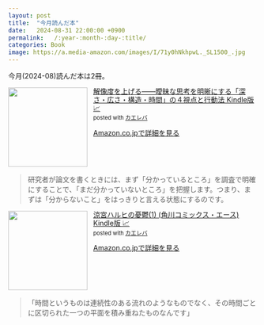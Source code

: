 ```yaml
---
layout: post
title:  "今月読んだ本"
date:   2024-08-31 22:00:00 +0900
permalink:   /:year-:month-:day-:title/
categories: Book
image: https://a.media-amazon.com/images/I/71y0hNkhpwL._SL1500_.jpg
---
```

今月(2024-08)読んだ本は2冊。  


<div class="krb-amzlt-box" style="margin-bottom:0px;"><div class="krb-amzlt-image" style="float:left;margin:0px 12px 1px 0px;"><a href="https://amzn.to/3XmdXMB"><img width="160px" src="https://images-na.ssl-images-amazon.com/images/P/B0BH3ZBK7C.09.LZZZZZZZ"></a></div><div class="krb-amzlt-info" style="line-height:120%; margin-bottom: 10px"><div class="krb-amzlt-name" style="margin-bottom:10px;line-height:120%"><a href="https://amzn.to/3XmdXMB" name="amazletlink" target="_blank" rel="nofollow" rel="nofollow">解像度を上げる――曖昧な思考を明晰にする「深さ・広さ・構造・時間」の４視点と行動法 Kindle版 📈</a><div class="krb-amzlt-powered-date" style="font-size:80%;margin-top:5px;line-height:120%">posted with <a href="https://kaereba.com/wind/" title="amazlet" target="_blank" rel="nofollow" rel="nofollow">カエレバ</a></div></div><div class="krb-amzlt-detail"></div><div class="krb-amzlt-sub-info" style="float: left;"><div class="krb-amzlt-link" style="margin-top: 5px"><a href="https://amzn.to/3XmdXMB" name="amazletlink" target="_blank" rel="nofollow" rel="nofollow">Amazon.co.jpで詳細を見る</a></div></div></div><div class="krb-amzlt-footer" style="clear: left"></div></div>

> 研究者が論文を書くときには、まず「分かっているところ」を調査で明確にすることで、「まだ分かっていないところ」を把握します。つまり、まずは「分からないこと」をはっきりと言える状態にするのです。




<div class="krb-amzlt-box" style="margin-bottom:0px;"><div class="krb-amzlt-image" style="float:left;margin:0px 12px 1px 0px;"><a href="https://amzn.to/4cPMN5o"><img width="160px" src="https://images-na.ssl-images-amazon.com/images/P/B00932N5I0.09.LZZZZZZZ"></a></div><div class="krb-amzlt-info" style="line-height:120%; margin-bottom: 10px"><div class="krb-amzlt-name" style="margin-bottom:10px;line-height:120%"><a href="https://amzn.to/4cPMN5o" name="amazletlink" target="_blank" rel="nofollow" rel="nofollow">涼宮ハルヒの憂鬱(1) (角川コミックス・エース) Kindle版 📈</a><div class="krb-amzlt-powered-date" style="font-size:80%;margin-top:5px;line-height:120%">posted with <a href="https://kaereba.com/wind/" title="amazlet" target="_blank" rel="nofollow" rel="nofollow">カエレバ</a></div></div><div class="krb-amzlt-detail"></div><div class="krb-amzlt-sub-info" style="float: left;"><div class="krb-amzlt-link" style="margin-top: 5px"><a href="https://amzn.to/4cPMN5o" name="amazletlink" target="_blank" rel="nofollow" rel="nofollow">Amazon.co.jpで詳細を見る</a></div></div></div><div class="krb-amzlt-footer" style="clear: left"></div></div>

> 「時間というものは連続性のある流れのようなものでなく、その時間ごとに区切られた一つの平面を積み重ねたものなんです」